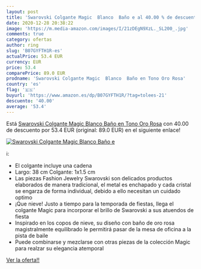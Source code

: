 ```yaml
---
layout: post
title: 'Swarovski Colgante Magic  Blanco  Baño e al 40.00 % de descuento'
date: 2020-12-28 20:38:22
image: 'https://m.media-amazon.com/images/I/21zDEgN9XzL._SL200_.jpg'
comments: true
category: ofertas
author: ring
slug: 'B07GYFTH1R-es'
actualPrice: 53.4 EUR
currency: EUR
price: 53.4
comparePrice: 89.0 EUR
prodname: 'Swarovski Colgante Magic  Blanco  Baño en Tono Oro Rosa'
country: 'es'
flag: '🇪🇸'
buyurl: 'https://www.amazon.es/dp/B07GYFTH1R/?tag=tolees-21'
descuento: '40.00'
average: '53.4'
---
```


Está [Swarovski Colgante Magic  Blanco  Baño en Tono Oro Rosa](https://www.amazon.es/dp/B07GYFTH1R/?tag=tolees-21) con 40.00 de descuento por 53.4 EUR (original: 89.0 EUR) en el siguiente enlace!

[![Swarovski Colgante Magic  Blanco  Baño e](https://m.media-amazon.com/images/I/21zDEgN9XzL._SL200_.jpg)](https://www.amazon.es/dp/B07GYFTH1R/?tag=tolees-21)

ℹ️:

- El colgante incluye una cadena
- Largo: 38 cm Colgante: 1x1.5 cm
- Las piezas Fashion Jewelry Swarovski son delicados productos elaborados de manera tradicional, el metal es enchapado y cada cristal se engarza de forma individual, debido a ello necesitan un cuidado optimo
- ¡Que nieve! Justo a tiempo para la temporada de fiestas, llega el colgante Magic para incorporar el brillo de Swarovski a sus atuendos de fiesta
- Inspirado en los copos de nieve, su diseño con baño de oro rosa magistralmente equilibrado le permitirá pasar de la mesa de oficina a la pista de baile
- Puede combinarse y mezclarse con otras piezas de la colección Magic para realzar su elegancia atemporal

[Ver la oferta!!](https://www.amazon.es/dp/B07GYFTH1R/?tag=tolees-21)
